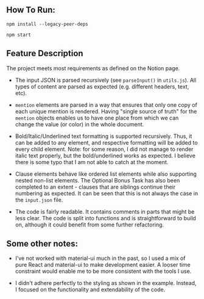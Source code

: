 ## How To Run:

`npm install --legacy-peer-deps`

`npm start`

## Feature Description 

The project meets most requirements as defined on the Notion page. 

* The input JSON is parsed recursively (see `parseInput()` in `utils.js`). All types of content are parsed as expected (e.g. different headers, text, etc).

* `mention` elements are parsed in a way that ensures that only one copy of each unique mention is rendered. Having "single source of truth" for the `mention` objects enables us to have one place from which we can change the value (or color) in the whole document.

* Bold/Italic/Underlined text formatting is supported recursively. Thus, it can be added to any element, and respective formatting will be added to every child element. Note: for some reason, I did not manage to render italic text properly, but the bold/underlined works as expected. I believe there is some typo that I am not able to catch at the moment.

* Clause elements behave like ordered list elements while also supporting nested non-list elements. The Optional Bonus Task has also been completed to an extent - clauses that are siblings continue their numbering as expected. It can be seen that this is not always the case in the `input.json` file.

* The code is fairly readable. It contains comments in parts that might be less clear. The code is split into functions and is straightforward to build on, although it could benefit from some further refactoring.

## Some other notes:

* I've not worked with material-ui much in the past, so I used a mix of pure React and material-ui to make development easier. A looser time constraint would enable me to be more consistent with the tools I use.

* I didn't adhere perfectly to the styling as shown in the example. Instead, I focused on the functionality and extendability of the code.